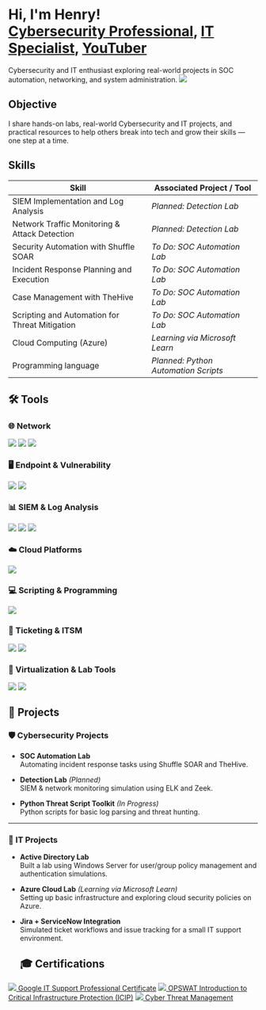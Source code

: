 <h1>Hi, I'm Henry! <br/><a href="https://www.linkedin.com/in/henry-okoye-8218b4318/">Cybersecurity Professional</a>, <a href="https://github.com/henryokoye">IT Specialist</a>, <a href="https://www.youtube.com/@henry_okoye">YouTuber</a></h1>
Cybersecurity and IT enthusiast exploring real-world projects in SOC automation, networking, and system administration.
<a href="https://www.linkedin.com/in/henry-okoye-8218b4318">
  <img src="https://img.shields.io/badge/-LinkedIn-0072b1?&style=for-the-badge&logo=linkedin&logoColor=white" />
</a>

## Objective
I share hands-on labs, real-world Cybersecurity and IT projects, and practical resources to help others break into tech and grow their skills — one step at a time.

## Skills
| Skill                                     | Associated Project / Tool         |
|------------------------------------------|-----------------------------------|
| SIEM Implementation and Log Analysis     | *Planned: Detection Lab*          |
| Network Traffic Monitoring & Attack Detection | *Planned: Detection Lab*      |
| Security Automation with Shuffle SOAR    | *To Do: SOC Automation Lab*       |
| Incident Response Planning and Execution | *To Do: SOC Automation Lab*       |
| Case Management with TheHive             | *To Do: SOC Automation Lab*       |
| Scripting and Automation for Threat Mitigation | *To Do: SOC Automation Lab* |
| Cloud Computing (Azure)                  | *Learning via Microsoft Learn*    |
| Programming language                     | *Planned: Python Automation Scripts* |
## 🛠️ Tools

<!-- NETWORK -->
### 🌐 Network
<div>
  <img src="https://img.shields.io/badge/Wireshark-16797A?style=for-the-badge&logo=Wireshark&logoColor=white" />
  <img src="https://img.shields.io/badge/Suricata-EF3B2D?style=for-the-badge&logo=Suricata&logoColor=white" />
  <img src="https://img.shields.io/badge/Zeek-777BBA?style=for-the-badge&logo=Zeek&logoColor=white" />
</div>

<!-- ENDPOINT -->
### 🖥️ Endpoint & Vulnerability
<div>
  <img src="https://img.shields.io/badge/Microsoft_Defender-00A4EF?style=for-the-badge&logo=Microsoft&logoColor=white" />
  <img src="https://img.shields.io/badge/Velociraptor-4B275F?style=for-the-badge&logo=Velociraptor&logoColor=white" />
</div>

<!-- SIEM -->
### 📊 SIEM & Log Analysis
<div>
  <img src="https://img.shields.io/badge/Elastic-005571?style=for-the-badge&logo=Elastic&logoColor=white" />
  <img src="https://img.shields.io/badge/Splunk-000000?style=for-the-badge&logo=Splunk&logoColor=white" />
  <img src="https://img.shields.io/badge/Azure_Sentinel-0078D4?style=for-the-badge&logo=Microsoft&logoColor=white" />
</div>

<!-- CLOUD -->
### ☁️ Cloud Platforms
<div>
  <img src="https://img.shields.io/badge/Azure-0078D4?style=for-the-badge&logo=Microsoft-Azure&logoColor=white" />
</div>

<!-- SCRIPTING -->
### 💻 Scripting & Programming
<div>
  <img src="https://img.shields.io/badge/Python-3776AB?style=for-the-badge&logo=Python&logoColor=white" />
</div>

<!-- TICKETING -->
### 🎫 Ticketing & ITSM
<div>
  <img src="https://img.shields.io/badge/ServiceNow-1DBF73?style=for-the-badge&logo=ServiceNow&logoColor=white" />
  <img src="https://img.shields.io/badge/Jira-0052CC?style=for-the-badge&logo=Jira&logoColor=white" />
</div>

<!-- VIRTUALIZATION -->
### 🧪 Virtualization & Lab Tools
<div>
  <img src="https://img.shields.io/badge/VirtualBox-183A61?style=for-the-badge&logo=VirtualBox&logoColor=white" />
  <img src="https://img.shields.io/badge/Hyper--V-0078D4?style=for-the-badge&logo=Microsoft&logoColor=white" />
</div>

## 📂 Projects

### 🛡️ Cybersecurity Projects

- **SOC Automation Lab**  
  Automating incident response tasks using Shuffle SOAR and TheHive.

- **Detection Lab** *(Planned)*  
  SIEM & network monitoring simulation using ELK and Zeek.

- **Python Threat Script Toolkit** *(In Progress)*  
  Python scripts for basic log parsing and threat hunting.

---

### 🧰 IT Projects

- **Active Directory Lab**  
  Built a lab using Windows Server for user/group policy management and authentication simulations.

- **Azure Cloud Lab** *(Learning via Microsoft Learn)*  
  Setting up basic infrastructure and exploring cloud security policies on Azure.

- **Jira + ServiceNow Integration**  
  Simulated ticket workflows and issue tracking for a small IT support environment.


  ## 🎓 Certifications

<a href="https://www.credly.com/badges/bbc9cee0-3634-47c6-b96e-d785177a38e1/linked_in_profile">
  <img src="https://img.shields.io/badge/Google%20IT%20Support%20Professional-4285F4?style=for-the-badge&logo=Google&logoColor=white" />
Google IT Support Professional Certificate</a>

<a href="https://www.credly.com/badges/64baea9e-eabe-40f5-a817-c581bc1f26aa/linked_in_profile">
  <img src="https://img.shields.io/badge/OPSWAT%20Cybersecurity%20Associate-0072C6?style=for-the-badge&logo=Opswat&logoColor=white" />
OPSWAT Introduction to Critical Infrastructure Protection (ICIP)</a>

<a href="https://www.credly.com/badges/c13c4647-7035-4c53-94f5-95c96bccf059/linked_in_profile">
  <img src="https://img.shields.io/badge/Cisco%20Certified-1BA0D7?style=for-the-badge&logo=Cisco&logoColor=white" />
Cyber Threat Management</a>




